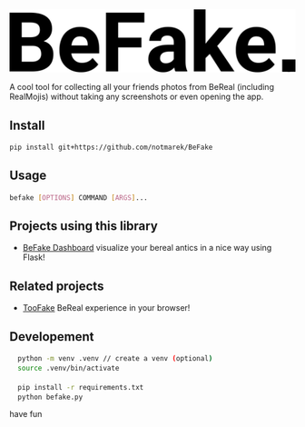 <picture width="512" align="right">
 <source media="(prefers-color-scheme: dark)" srcset="./assets/befake-white.png">
 <img src="./assets/befake-black.png">
</picture>

A cool tool for collecting all your friends photos from BeReal (including RealMojis) without taking any screenshots or even opening the app.

## Install
```bash
pip install git+https://github.com/notmarek/BeFake
```

## Usage
```bash
befake [OPTIONS] COMMAND [ARGS]...
```

## Projects using this library
* [BeFake Dashboard](https://github.com/ArtrenH/BeFake-Dashboard) visualize your bereal antics in a nice way using Flask!

## Related projects
* [TooFake](https://github.com/s-alad/toofake) BeReal experience in your browser!


## Developement


```bash
  python -m venv .venv // create a venv (optional)
  source .venv/bin/activate

  pip install -r requirements.txt
  python befake.py
```

have fun

